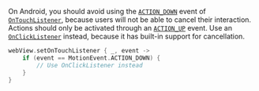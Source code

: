 On Android, you should avoid using the [`ACTION_DOWN`](https://developer.android.com/reference/android/view/MotionEvent#ACTION_DOWN) event of [`OnTouchListener`](https://developer.android.com/reference/android/view/View.OnTouchListener), because users will not be able to cancel their interaction. Actions should only be activated through an [`ACTION_UP`](https://developer.android.com/reference/android/view/MotionEvent#ACTION_UP) event. Use an [`OnClickListener`](https://developer.android.com/reference/android/view/View.OnClickListener) instead, because it has built-in support for cancellation.

```kotlin
webView.setOnTouchListener { _, event ->
    if (event == MotionEvent.ACTION_DOWN) {
        // Use OnClickListener instead
    }
}
```
